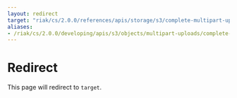```yaml
---
layout: redirect
target: "riak/cs/2.0.0/references/apis/storage/s3/complete-multipart-upload"
aliases:
- /riak/cs/2.0.0/developing/apis/s3/objects/multipart-uploads/complete-multipart-upload
---
```


# Redirect

This page will redirect to `target`.
